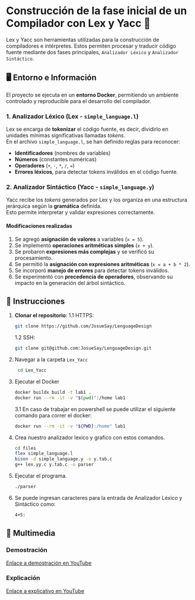 # Construcción de la fase inicial de un Compilador con Lex y Yacc 🚀

Lex y Yacc son herramientas utilizadas para la construcción de compiladores e intérpretes. Estos permiten procesar y traducir código fuente mediante dos fases principales, `Analizador Léxico` y `Analizador Sintáctico`.

## 🖥️ Entorno e Información

El proyecto se ejecuta en un **entorno Docker**, permitiendo un ambiente controlado y reproducible para el desarrollo del compilador.

### 1. Analizador Léxico (Lex - `simple_language.l`)

Lex se encarga de **tokenizar** el código fuente, es decir, dividirlo en unidades mínimas significativas llamadas *tokens*.  
En el archivo `simple_language.l`, se han definido reglas para reconocer:

- **Identificadores** (nombres de variables)
- **Números** (constantes numéricas)
- **Operadores** (`+`, `-`, `*`, `/`, `=`)  
- **Errores léxicos**, para detectar tokens inválidos en el código fuente.

### 2. Analizador Sintáctico (Yacc - `simple_language.y`)

Yacc recibe los *tokens* generados por Lex y los organiza en una estructura jerárquica según la **gramática** definida.  
Esto permite interpretar y validar expresiones correctamente.  

#### Modificaciones realizadas

1. Se agregó **asignación de valores** a variables (`x = 5`).
2. Se implementó **operaciones aritméticas simples** (`x + y`).
3. Se probaron **expresiones más complejas** y se verificó su procesamiento.
4. Se permitió la **asignación con expresiones aritméticas** (`x = a + b * 2`).
5. Se incorporó **manejo de errores** para detectar tokens inválidos.
6. Se experimentó con **precedencia de operadores**, observando su impacto en la generación del árbol sintáctico.

## 📜 Instrucciones

1. **Clonar el repositorio**:
   1.1 HTTPS:

    ```bash
    git clone https://github.com/JosueSay/LenguageDesign
    ```

   1.2 SSH:

    ```bash
    git clone git@github.com:JosueSay/LenguageDesign.git
    ```

2. Navegar a la carpeta `Lex_Yacc`

    ```bash
     cd Lex_Yacc
    ```

3. Ejecutar el Docker

    ```bash
    docker buildx build -t lab1 .
    docker run --rm -it -v "$(pwd)":/home lab1
    ```

    3.1 En caso de trabajar en powershell se puede utilizar el siguiente comando para correr el docker:

    ```bash
    docker run --rm -it -v "${PWD}:/home" lab1
    ```

4. Crea nuestro analizador lexico y grafico con estos comandos.

    ```bash
    cd files
    flex simple_language.l
    bison -d simple_language.y -o y.tab.c
    g++ lex.yy.c y.tab.c -o parser    
    ```

5. Ejecutar el programa.

    ```bash
    ./parser
    ```

6. Se puede ingresan caracteres para la entrada de Analizador Léxico y Sintáctico como:

    ```bash
    4+5:
    ```

## 🎥 Multimedia

### Demostración

[Enlace a demostración en YouTube](https://youtu.be/EZBBljW2kW4)

### Explicación

[Enlace a explicativo en YouTube](https://youtu.be/4qcCxBGBVBU)
